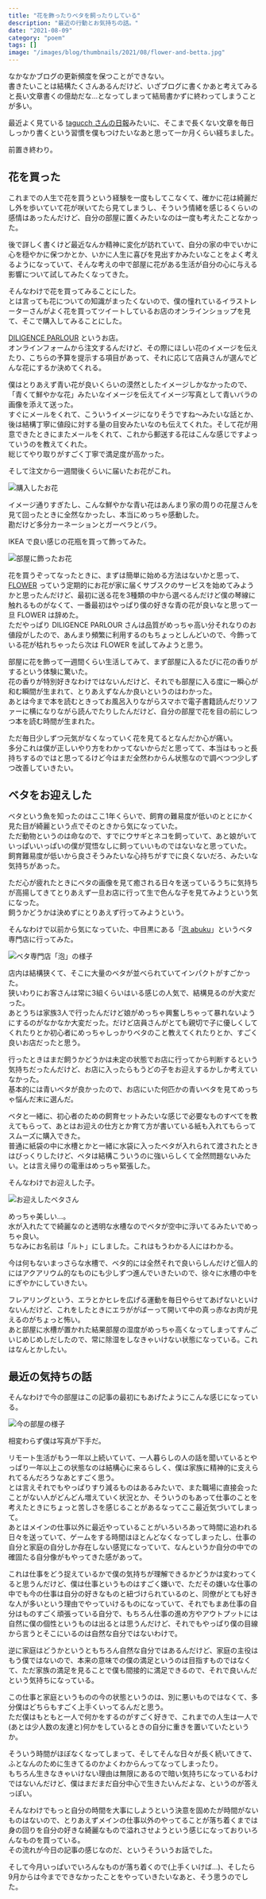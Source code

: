 ```yaml
---
title: "花を飾ったりベタを飼ったりしている"
description: "最近の行動とお気持ちの話。"
date: "2021-08-09"
category: "poem"
tags: []
image: "/images/blog/thumbnails/2021/08/flower-and-betta.jpg"
---
```


なかなかブログの更新頻度を保つことができない。  
書きたいことは結構たくさんあるんだけど、いざブログに書くかあと考えてみると長い文章書くの億劫だな…となってしまって結局書かずに終わってしまうことが多い。

最近よく見ている [tagucch さんの日報](https://random.tagucch.dev/)みたいに、そこまで長くない文章を毎日しっかり書くという習慣を僕もつけたいなあと思って一か月くらい経ちました。

前置き終わり。

## 花を買った

これまでの人生で花を買うという経験を一度もしてこなくて、確かに花は綺麗だし外を歩いていて花が咲いてたら見てしまうし、そういう情緒を感じるくらいの感情はあったんだけど、自分の部屋に置くみたいなのは一度も考えたことなかった。

後で詳しく書くけど最近なんか精神に変化が訪れていて、自分の家の中でいかに心を穏やかに保つかとか、いかに人生に喜びを見出すかみたいなことをよく考えるようになっていて、そんな考えの中で部屋に花がある生活が自分の心に与える影響について試してみたくなってきた。

そんなわけで花を買ってみることにした。  
とは言っても花についての知識がまったくないので、僕の憧れているイラストレーターさんがよく花を買ってツイートしているお店のオンラインショップを見て、そこで購入してみることにした。

[DILIGENCE PARLOUR](https://diligenceparlour.jp/) というお店。  
オンラインフォームから注文するんだけど、その際にほしい花のイメージを伝えたり、こちらの予算を提示する項目があって、それに応じて店員さんが選んでどんな花にするか決めてくれる。

僕はとりあえず青い花が良いくらいの漠然としたイメージしかなかったので、「青くて鮮やかな花」みたいなイメージを伝えてイメージ写真として青いバラの画像を添えて送った。  
すぐにメールをくれて、こういうイメージになりそうですね～みたいな話とか、後は結構丁寧に値段に対する量の目安みたいなのも伝えてくれた。そして花が用意できたときにまたメールをくれて、これから郵送する花はこんな感じですよっていうのを教えてくれた。  
総じてやり取りがすごく丁寧で満足度が高かった。

そして注文から一週間後くらいに届いたお花がこれ。

![購入したお花](./02.jpg "購入したお花")

イメージ通りすぎたし、こんな鮮やかな青い花はあんまり家の周りの花屋さんを見て回ったときに全然なかったし、本当にめっちゃ感動した。  
勘だけど多分カーネーションとガーベラとバラ。

IKEA で良い感じの花瓶を買って飾ってみた。

![部屋に飾ったお花](./03.jpg "部屋に飾ったお花")

花を買うぞってなったときに、まずは簡単に始める方法はないかと思って、 [FLOWER](https://flowr.is/) っていう定期的にお花が家に届くサブスクのサービスを始めてみようかと思ったんだけど、最初に送る花を3種類の中から選べるんだけど僕の琴線に触れるものがなくて、一番最初はやっぱり僕の好きな青の花が良いなと思って一旦 FLOWER は辞めた。  
ただやっぱり DILIGENCE PARLOUR さんは品質がめっちゃ高い分それなりのお値段がしたので、あんまり頻繁に利用するのもちょっとしんどいので、今飾っている花が枯れちゃったら次は FLOWER を試してみようと思う。

部屋に花を飾って一週間くらい生活してみて、まず部屋に入るたびに花の香りがするという体験に驚いた。  
花の香りが特別好きなわけではないんだけど、それでも部屋に入る度に一瞬心が和む瞬間が生まれて、とりあえずなんか良いというのはわかった。  
あとは今まで本を読むときってお風呂入りながらスマホで電子書籍読んだりソファーに横になりながら読んでたりしたんだけど、自分の部屋で花を目の前にしつつ本を読む時間が生まれた。

ただ毎日少しずつ元気がなくなっていく花を見てるとなんだか心が痛い。  
多分これは僕が正しいやり方をわかってないからだと思ってて、本当はもっと長持ちするのではと思ってるけど今はまだ全然わからん状態なので調べつつ少しずつ改善していきたい。

## ベタをお迎えした

ベタという魚を知ったのはここ1年くらいで、飼育の難易度が低いのととにかく見た目が綺麗という点でそのときから気になっていた。  
ただ動物というのは命なので、すでにウサギとネコを飼っていて、あと娘がいていっぱいいっぱいの僕が覚悟なしに飼っていいものではないなと思っていた。  
飼育難易度が低いから良さそうみたいな心持ちがすでに良くないだろ、みたいな気持ちがあった。

ただ心が疲れたときにベタの画像を見て癒される日々を送っているうちに気持ちが高揚してきてとりあえず一旦お店に行って生で色んな子を見てみようという気になった。  
飼うかどうかは決めずにとりあえず行ってみようという。

そんなわけで以前から気になっていた、中目黒にある「[泡 abuku](https://abuku.shop/)」というベタ専門店に行ってみた。

![ベタ専門店「泡」の様子](./04.jpg "ベタ専門店「泡」の様子")

店内は結構狭くて、そこに大量のベタが並べられていてインパクトがすごかった。  
狭いわりにお客さんは常に3組くらいはいる感じの人気で、結構見るのが大変だった。  
あとうちは家族3人で行ったんだけど娘がめっちゃ興奮しちゃって暴れないようにするのがなかなか大変だった。だけど店員さんがとても親切で子に優しくしてくれたりとか初心者にめっちゃしっかりベタのこと教えてくれたりとか、すごく良いお店だったと思う。

行ったときはまだ飼うかどうかは未定の状態でお店に行ってから判断するという気持ちだったんだけど、お店に入ったらもうどの子をお迎えするかしか考えていなかった。  
基本的には青いベタが良かったので、お店にいた何匹かの青いベタを見てめっちゃ悩んだ末に選んだ。

ベタと一緒に、初心者のための飼育セットみたいな感じで必要なものすべてを教えてもらって、あとはお迎えの仕方とか育て方が書いている紙も入れてもらってスムーズに購入できた。  
普通に紙袋の中に水槽とかと一緒に水袋に入ったベタが入れられて渡されたときはびっくりしたけど、ベタは結構こういうのに強いらしくて全然問題ないみたい。とは言え帰りの電車はめっちゃ緊張した。

そんなわけでお迎えした子。

![お迎えしたベタさん](./05.jpg "お迎えしたベタさん")

めっちゃ美しい…。  
水が入れたてで綺麗なのと透明な水槽なのでベタが空中に浮いてるみたいでめっちゃ良い。  
ちなみにお名前は「ルト」にしました。これはもうわかる人にはわかる。

今は何もないまっさらな水槽で、ベタ的には全然それで良いらしんだけど個人的にはアクアリウム的なものにも少しずつ進んでいきたいので、徐々に水槽の中をにぎやかにしていきたい。

フレアリングという、エラとかヒレを広げる運動を毎日やらせてあげないといけないんだけど、これをしたときにエラががばーって開いて中の真っ赤なお肉が見えるのがちょっと怖い。  
あと部屋に水槽が置かれた結果部屋の湿度がめっちゃ高くなってしまってすんごいじめじめしだしたので、常に除湿をしなきゃいけない状態になっている。これはなんとかしたい。

## 最近の気持ちの話

そんなわけで今の部屋はこの記事の最初にもあげたようにこんな感じになっている。

![今の部屋の様子](./01.jpg "今の部屋の様子")

相変わらず僕は写真が下手だ。

リモート生活がもう一年以上続いていて、一人暮らしの人の話を聞いているとやっぱり一年以上この状態なのは結構心に来るらしく、僕は家族に精神的に支えられてるんだろうなあとすごく思う。  
とは言えそれでもやっぱりすり減るものはあるみたいで、また職場に直接会ったことがない人がどんどん増えていく状況とか、そういうのもあって仕事のことを考えたときにちょっと苦しさを感じることがあるなってここ最近気づいてしまって。  
あとはメインの仕事以外に最近やっていることがいろいろあって時間に追われる日々を送っていて、ゲームをする時間はほとんどなくなってしまったし、仕事の自分と家庭の自分しか存在しない感覚になっていて、なんというか自分の中での確固たる自分像がもやってきた感があって。

これは仕事をどう捉えているかで僕の気持ちが理解できるかどうかは変わってくると思うんだけど、僕は仕事というものはすごく嫌いで、ただその嫌いな仕事の中でも今の仕事は自分の好きなものと紐づけられているのと、同僚がとても好きな人が多いという理由でやっていけるものになっていて、それでもまあ仕事の自分はものすごく頑張っている自分で、もちろん仕事の進め方やアウトプットには自然に僕の個性というものは出るとは思うんだけど、それでもやっぱり僕の目線から言うとそこにいるのは自然な自分ではないわけで。

逆に家庭はどうかというともちろん自然な自分ではあるんだけど、家庭の主役はもう僕ではないので、本来の意味での僕の満足というのは目指すものではなくて、ただ家族の満足を見ることで僕も間接的に満足できるので、それで良いんだという気持ちになっている。

この仕事と家庭というものの今の状態というのは、別に悪いものではなくて、多分僕はどちらもすごく上手くいってるんだと思う。  
ただ僕はもともと一人で何かをするのがすごく好きで、これまでの人生は一人で(あとは少人数の友達と)何かをしているときの自分に重きを置いていたというか。

そういう時間がほぼなくなってしまって、そしてそんな日々が長く続いてきて、ふとなんのために生きてるのかよくわからんってなってしまったり。  
もちろん生きなきゃいけない理由は無限にあるので暗い気持ちになっているわけではないんだけど、僕はまだまだ自分中心で生きたいんだよな、というのが答えっぽい。

そんなわけでもっと自分の時間を大事にしようという決意を固めたが時間がないものはないので、とりあえずメインの仕事以外のやってることが落ち着くまでは身の回りを自分の好きな綺麗なもので溢れさせようという感じになっておりいろんなものを買っている。  
その流れが今日の記事の感じなのだ、というそういうお話でした。

そして今月いっぱいでいろんなものが落ち着くので(上手くいけば…)、そしたら9月からは今までできなかったことをやっていきたいなあと、そう思うのでした。
